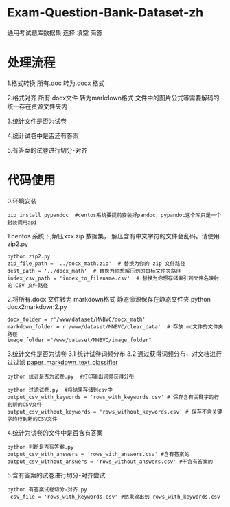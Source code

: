 # Exam-Question-Bank-Dataset-zh
通用考试题库数据集  选择 填空 简答
# 处理流程
1.格式转换 所有.doc 转为.docx 格式

2.格式对齐 所有.docx文件 转为markdown格式 文件中的图片公式等需要解码的统一存在资源文件夹内

3.统计文件是否为试卷

4.统计试卷中是否还有答案

5.有答案的试卷进行切分-对齐

# 代码使用
0.环境安装
   
    pip install pypandoc  #centos系统要提前安装好pandoc，pypandoc这个库只是一个封装调用api

1.centos 系统下,解压xxx.zip 数据集， 解压含有中文字符的文件会乱码。请使用zip2.py
    
    python zip2.py
    zip_file_path = '../docx_math.zip'  # 替换为你的 zip 文件路径
    dest_path = '../docx_math'  # 替换为你想解压到的目标文件夹路径
    index_csv_path = 'index_to_filename.csv'  # 替换为你想存储索引到文件名映射的 CSV 文件路径


2.将所有.docx 文件转为 markdown格式  静态资源保存在静态文件夹
 python docx2markdown2.py  
     
    docx_folder = r'/www/dataset/MNBVC/docx_math' 
    markdown_folder = r'/www/dataset/MNBVC/clear_data'  # 存放.md文件的文件夹路径
    image_folder ="/www/dataset/MNBVC/image_folder"

3.统计文件是否为试卷
  3.1 统计试卷词频分布
  3.2 通过获得词频分布，对文档进行过过滤
  [paper_markdown_text_classifier](./paper_markdown_text_classifier.md)
                     
    python 统计是否为试卷.py  #打印输出词频获得分布
    
    python 过滤试卷.py  #将结果存储到csv中
    output_csv_with_keywords = 'rows_with_keywords.csv' # 保存含有关键字的行到新的CSV文件
    output_csv_without_keywords = 'rows_without_keywords.csv' # 保存不含关键字的行到新的CSV文件



4.统计为试卷的文件中是否含有答案

    python 判断是否有答案.py
    output_csv_with_answers = 'rows_with_answers.csv' #含有答案的
    output_csv_without_answers = 'rows_without_answers.csv' #不含有答案的

5.含有答案的试卷进行切分-对齐尝试

    python 有答案试卷切分-对齐.py
     csv_file = 'rows_with_keywords.csv' #结果输出到 rows_with_keywords.csv


